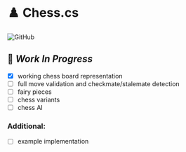 # ♟️ Chess.cs

![GitHub](https://img.shields.io/github/license/kacperwyczawski/ConsoleChess)

## :toolbox: *Work In Progress*

- [x] working chess board representation
- [ ] full move validation and checkmate/stalemate detection
- [ ] fairy pieces
- [ ] chess variants
- [ ] chess AI

### Additional:

- [ ] example implementation
